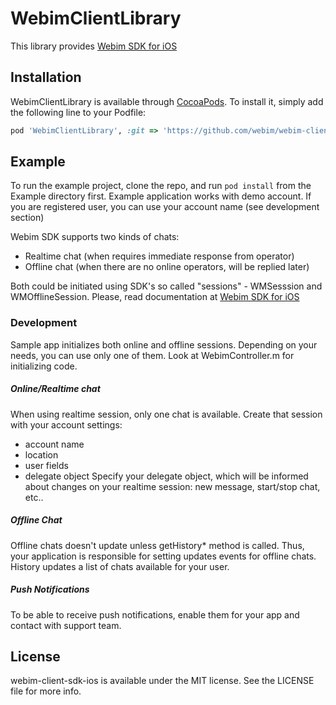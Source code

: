 # WebimClientLibrary

This library provides [Webim SDK for iOS](https://webim.ru/help/mobile-sdk/ios-sdk-howto/)

## Installation

WebimClientLibrary is available through [CocoaPods](http://cocoapods.org). To install
it, simply add the following line to your Podfile:

```ruby
pod 'WebimClientLibrary', :git => 'https://github.com/webim/webim-client-sdk-ios.git', :tag => '2.4.6'
```

## Example

To run the example project, clone the repo, and run `pod install` from the Example directory first.
Example application works with demo account. If you are registered user, you can use your account name (see development section)

Webim SDK supports two kinds of chats:
- Realtime chat (when requires immediate response from operator)
- Offline chat (when there are no online operators, will be replied later)

Both could be initiated using SDK's so called "sessions" - WMSesssion and WMOfflineSession. Please, read documentation at [Webim SDK for iOS](https://webim.ru/help/mobile-sdk/ios-sdk-howto/)

### Development
Sample app initializes both online and offline sessions. Depending on your needs, you can use only one of them. Look at WebimController.m for initializing code.

##### Online/Realtime chat
When using realtime session, only one chat is available.
Create that session with your account settings:
- account name
- location
- user fields
- delegate object
Specify your delegate object, which will be informed about changes on your realtime session: new message, start/stop chat, etc..

##### Offline Chat
Offline chats doesn't update unless getHistory* method is called. Thus, your application is responsible for setting updates events for offline chats. History updates a list of chats available for your user.

##### Push Notifications
To be able to receive push notifications, enable them for your app and contact with support team.

## License

webim-client-sdk-ios is available under the MIT license. See the LICENSE file for more info.
